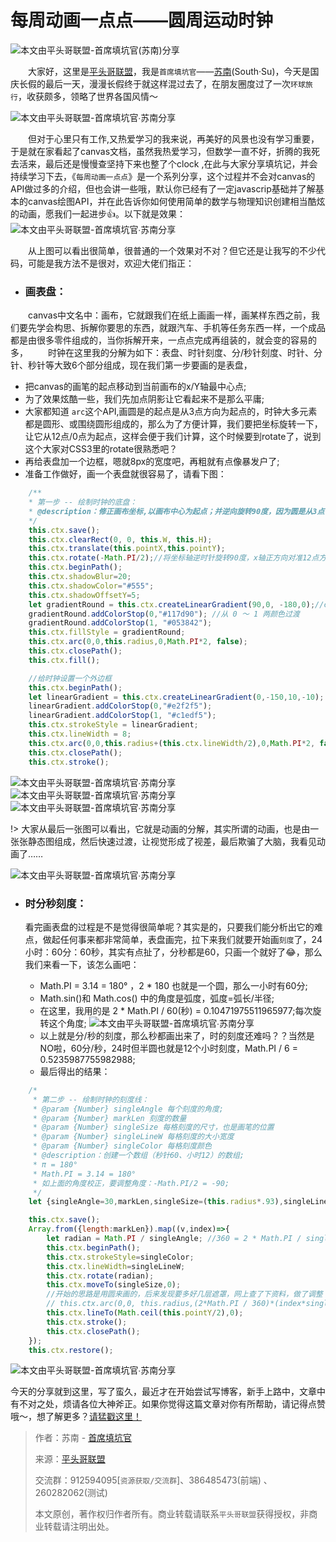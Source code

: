 # 每周动画一点点——圆周运动时钟

![本文由平头哥联盟-首席填坑官(苏南)分享](../_banner/banner09.png)



　　大家好，这里是[平头哥联盟](https://honeybadger8.github.io/blog/ "平头哥联盟")，我是`首席填坑官`——[苏南](https://github.com/meibin08)(South·Su)，今天是国庆长假的最后一天，漫漫长假终于就这样混过去了，在朋友圈度过了一次`环球旅行`，收获颇多，领略了世界各国风情～

![本文由平头哥联盟-首席填坑官∙苏南分享](./_images/clock001.gif)

　　但对于心里只有工作,又热爱学习的我来说，再美好的风景也没有学习重要，于是就在家看起了canvas文档，虽然我热爱学习，但数学一直不好，折腾的我死去活来，最后还是慢慢查坚持下来也整了个clock ,在此与大家分享填坑记，并会持续学习下去，《`每周动画一点点`》是一个系列分享，这个过程并不会对canvas的API做过多的介绍，但也会讲一些哦，默认你已经有了一定javascrip基础并了解基本的canvas绘图API，并在此告诉你如何使用简单的数学与物理知识创建相当酷炫的动画，愿我们一起进步👍。以下就是效果：
![本文由平头哥联盟-首席填坑官∙苏南分享](./_images/clock002.gif)


　　从上图可以看出很简单，很普通的一个效果对不对？但它还是让我写的不少代码，可能是我方法不是很对，欢迎大佬们指正：

+ ### 画表盘：
　　canvas中文名中：画布，它就跟我们在纸上画画一样，画某样东西之前，我们要先学会构思、拆解你要思的东西，就跟汽车、手机等任务东西一样，一个成品都是由很多零件组成的，当你拆解开来，一点点完成再组装的，就会变的容易的多，
　　时钟在这里我的分解为如下：表盘、时针刻度、分/秒针刻度、时针、分针、秒针等大致6个部分组成，现在我们第一步要画的是表盘，
 + 把canvas的画笔的起点移动到当前画布的x/Y轴最中心点;
 + 为了效果炫酷一些，我们先加点阴影让它看起来不是那么平庸;
 + 大家都知道 `arc`这个API,画圆是的起点是从3点方向为起点的，时钟大多元素都是圆形、或围绕圆形组成的，那么为了方便计算，我们要把坐标旋转一下，让它从12点/0点为起点，这样会便于我们计算，这个时候要到rotate了，说到这个大家对CSS3里的rotate很熟悉吧？
 + 再给表盘加一个边框，嗯就8px的宽度吧，再粗就有点像暴发户了;
 + 准备工作做好，画一个表盘就很容易了，请看下图：

```js
    /**
    * 第一步 -- 绘制时钟的底盘：
    * @description：修正画布坐标,以画布中心为起点；并逆向旋转90度，因为圆是从3点钟方向为起点的，改为从12点方向为起始点;
    */
    this.ctx.save();
    this.ctx.clearRect(0, 0, this.W, this.H);
    this.ctx.translate(this.pointX,this.pointY);
    this.ctx.rotate(-Math.PI/2);//将坐标轴逆时针旋转90度，x轴正方向对准12点方向
    this.ctx.beginPath();
    this.ctx.shadowBlur=20;
    this.ctx.shadowColor="#555";
    this.ctx.shadowOffsetY=5;
    let gradientRound = this.ctx.createLinearGradient(90,0, -180,0);//createLinearGradient(x0,y0,x1,y1)
    gradientRound.addColorStop(0,"#117d90"); //从 0 ～ 1 两颜色过渡
    gradientRound.addColorStop(1, "#053842");
    this.ctx.fillStyle = gradientRound;
    this.ctx.arc(0,0,this.radius,0,Math.PI*2, false); 
    this.ctx.closePath();
    this.ctx.fill();

    //给时钟设置一个外边框
    this.ctx.beginPath();
    let linearGradient = this.ctx.createLinearGradient(0,-150,10,-10);
    linearGradient.addColorStop(0,"#e2f2f5");
    linearGradient.addColorStop(1, "#c1edf5");
    this.ctx.strokeStyle = linearGradient;
    this.ctx.lineWidth = 8;
    this.ctx.arc(0,0,this.radius+(this.ctx.lineWidth/2),0,Math.PI*2, false); 
    this.ctx.closePath();
    this.ctx.stroke();
```

![本文由平头哥联盟-首席填坑官∙苏南分享](./_images/clock006.png)
![本文由平头哥联盟-首席填坑官∙苏南分享](./_images/clock004.gif)
![本文由平头哥联盟-首席填坑官∙苏南分享](./_images/clock003.png)

!> 大家从最后一张图可以看出，它就是动画的分解，其实所谓的动画，也是由一张张静态图组成，然后快速过渡，让视觉形成了视差，最后欺骗了大脑，我看见动画了……

![本文由平头哥联盟-首席填坑官∙苏南分享](./_images/clock005.jpg)

+ ### 时分秒刻度：
    看完画表盘的过程是不是觉得很简单呢？其实是的，只要我们能分析出它的难点，做起任何事来都非常简单，表盘画完，拉下来我们就要开始画`刻度`了，24小时：60分：60秒，其实有点扯了，分秒都是60，只画一个就好了😂，那么我们来看一下，该怎么画吧：

    + Math.PI = 3.14 = 180° ，2 * 180 也就是一个圆，那么一小时有60分;
    + Math.sin()和 Math.cos() 中的角度是弧度，弧度=弧长/半径;
    + 在这里，我用的是  2 * Math.PI / 60(秒) = 0.10471975511965977;每次旋转这个角度;
![本文由平头哥联盟-首席填坑官∙苏南分享](./_images/clock007.gif)
    + 以上就是分/秒的刻度，那么秒都画出来了，时的刻度还难吗？？当然是NO啦，60分/秒，24时但半圆也就是12个小时刻度，Math.PI / 6 = 0.5235987755982988;
    + 最后得出的结果：
```js
    /*
     * 第二步 -- 绘制时钟的刻度线：
     * @param {Number} singleAngle 每个刻度的角度;
     * @param {Number} markLen 刻度的数量
     * @param {Number} singleSize 每格刻度的尺寸，也是画笔的位置
     * @param {Number} singleLineW 每格刻度的大小宽度
     * @param {Number} singleColor 每格刻度颜色
     * @description：创建一个数组（秒针60、小时12）的数组;
     * π = 180°
     * Math.PI = 3.14 = 180°
     * 如上面的角度校正，要调整角度：-Math.PI/2 = -90;
     */
    let {singleAngle=30,markLen,singleSize=(this.radius*.93),singleLineW=.9,singleColor="#5dbaca"}=options;

    this.ctx.save();
    Array.from({length:markLen}).map((v,index)=>{
        let radian = Math.PI / singleAngle; //360 = 2 * Math.PI / singleAngle/2
        this.ctx.beginPath();
        this.ctx.strokeStyle=singleColor;
        this.ctx.lineWidth=singleLineW;
        this.ctx.rotate(radian);
        this.ctx.moveTo(singleSize,0);
        //开始的思路是用圆来画的，后来发现要多好几层遮罩，网上查了下资料，做了调整
        // this.ctx.arc(0,0, this.radius,(2*Math.PI / 360)*(index*singleAngle),(2*Math.PI / 360) *singleAngle*(index+1) , false);
        this.ctx.lineTo(Math.ceil(this.pointY/2),0);
        this.ctx.stroke();
        this.ctx.closePath();
    });
    this.ctx.restore();
```

![本文由平头哥联盟-首席填坑官∙苏南分享](./_images/clock008.png)

今天的分享就到这里，写了蛮久，最近才在开始尝试写博客，新手上路中，文章中有不对之处，烦请各位大神斧正。如果你觉得这篇文章对你有所帮助，请记得点赞哦～，想了解更多？[请猛戳这里！](https://github.com/meibin08/)



> 作者：苏南 - [首席填坑官](https://github.com/meibin08/ "首席填坑官")
>
> 来源：[平头哥联盟](https://honeybadger8.github.io/blog/ "平头哥联盟")
>
> 交流群：912594095[`资源获取/交流群`]、386485473(前端) 、260282062(测试)
>
> 本文原创，著作权归作者所有。商业转载请联系`平头哥联盟`获得授权，非商业转载请注明出处。 







